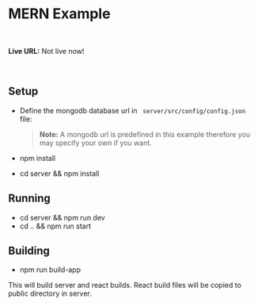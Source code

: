 # MERN Example

<br>

**Live URL:** Not live now!

<br>

## Setup

* Define the mongodb database url in ``` server/src/config/config.json``` file:
    > **Note:**
    > A mongodb url is predefined in this example therefore you may specify your own if you want.

* npm install
* cd server && npm install

## Running
* cd server && npm run dev
* cd .. && npm run start

## Building
* npm run build-app

This will build server and react builds. React build files will be copied to public directory in server.